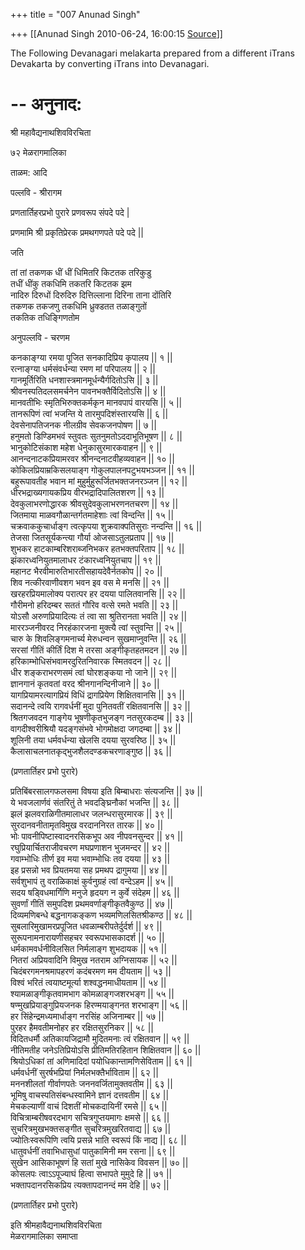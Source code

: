 +++
title = "007 Anunad Singh"

+++
[[Anunad Singh	2010-06-24, 16:00:15 [Source](https://groups.google.com/g/samskrita/c/6fifjYetGLI)]]



The Following Devanagari melakarta prepared from a different  iTrans Devakarta by converting iTrans into Devanagari.  
  
-- अनुनाद:  
=======================  
  
श्री महावैद्यनाथशिवविरचिता  
  
७२ मेळरागमालिका  
  
ताळम: आदि  
  
  
पल्लवि - श्रीरागम  
  
  
प्रणतार्तिहरप्रभो पुरारे प्रणवरूप संपदे पदे \|

  
प्रणमामि श्री प्रकृतिप्रेरक प्रमथगणपते पदे पदे \|\|  
  

जति  
  
  
तां तां तकणक धीं धीं धिमितरि किटतक तरिकुडु  
तधीं धींकु तकधिमि तकतरि किटतक झम  
नादिरु दिरुधों दिरुदिरु दित्तिल्लाना दिरिना ताना दोंतिरि  
तकणक तकजणु तकधिमि ध्रुक्डतत तळाङ्गुतों  
तकतिक तधिङ्गिणतोम  
  
अनुपल्लवि - चरणम  
  
  
कनकाङ्ग्या रमया पूजित सनकादिप्रिय कृपालय \|\| १ \|\|  
रत्नाङ्ग्या धर्मसंवर्धन्या रमण मां परिपालय \|\| २ \|\|  
गानमूर्तिरिति धनशास्त्रमानमूर्धन्यैर्गदितोऽसि \|\| ३ \|\|  
श्रीवनस्पतिदलसमर्चनेन पावनभक्तैर्विदितोऽसि \|\| ४ \|\|  
मानवतीभिः स्मृतिभिरुक्तकर्मकृन मानवपापं वारयसि \|\| ५ \|\|  
तानरूपिणं त्वां भजन्ति ये तारमुपदिशंस्तारयसि \|\| ६ \|\|  
देवसेनापतिजनक नीलग्रीव सेवकजनपोषण \|\| ७ \|\|  
हनुमतो डिण्डिमभवं स्तुवतः सुतनुमतोऽददाभूतिभूषण \|\| ८ \|\|  
भानुकोटिसंकाश महेश धेनुकासुरमारकवाहन \|\| ९ \|\|  
आनन्दनाटकप्रियामरवर श्रीनन्दनाटवीहव्यवाहन \|\| १० \|\|  
कोकिलप्रियाम्रकिसलयाङ्ग गोकुलपालनपटुभयभञ्जन \|\| ११ \|\|  
बहुरूपावतीह भवान मां मुहुर्मुहुरूर्जितभक्तजनरञ्जन \|\| १२ \|\|  
धीरभद्राख्यगायकप्रिय वीरभद्रादिपालितशरण \|\| १३ \|\|  
देवकुलाभरणोद्धारक श्रीवसुदेवकुलाभरणनतचरण \|\| १४ \|\|  
जितमाया माळवगौळान्तर्गतमाहेशाः त्वां विन्दन्ति \|\| १५ \|\|  
चक्रवाककुचार्धाङ्ग त्वत्कृपया शुक्रवाक्पतिसुराः नन्दन्ति \|\| १६ \|\|  
तेजसा जितसूर्यकन्त्या गौर्या ओजसाऽतुलप्रताप \|\| १७ \|\|  
शुभकर हाटकाम्बरिशराब्जनिभकर हतभक्तपरिताप \|\| १८ \|\|  
झंकारध्वनियुतमालाधर टंकारध्वनियुतचाप \|\| १९ \|\|  
महानट भैरवीमारुतिभारतीसहायदेवैर्नतकोप \|\| २० \|\|  
शिव नत्कीरवाणीवशग भवन इव वस मे मनसि \|\| २१ \|\|  
खरहरप्रियमालोक्य परात्पर हर दयया पालितवानसि \|\| २२ \|\|  
गौरीमनो हरिदम्बर सततं गौरिव वत्से रमते भवति \|\| २३ \|\|  
योऽसौ अरुणप्रियादित्यः तं त्वा सा श्रुतिरानता भवति \|\| २४ \|\|  
माररञ्जनीवरद निरहंकारजना मुक्त्यै त्वां स्तुवन्ति \|\| २५ \|\|  
चारु के शिवलिङ्गमनार्च्य मेरुधन्वन सुखमाप्नुवन्ति \|\| २६ \|\|  
सरसां गीतिं कीर्तिं दिश मे तरसा अङ्गीकृतहतमदन \|\| २७ \|\|  
हरिकाम्भोधिसंभवामरदुरितनिवारक स्मितवदन \|\| २८ \|\|  
धीर शङ्कराभरणसमं त्वां घोरशङ्कया नो जाने \|\| २९ \|\|  
ज्ञानगानं कृतवतां वरद श्रीनगानन्दिनीजाने \|\| ३० \|\|  
यागप्रियामरत्यागप्रियं विधिं द्रागप्रियेण शिक्षितवानसि \|\| ३१ \|\|  
सदानन्दे त्वयि रागवर्धनीं मुदा पुनितवतीं रक्षितवानसि \|\| ३२ \|\|  
श्रितगजवदन गाङ्गेय भूषणीकृतभुजङ्ग नतसुरकदम्ब \|\| ३३ \|\|  
वागदीश्वरीश्रियौ यदङ्गसंभवे भोगमोक्षदा जगदम्बा \|\| ३४ \|\|  
शूलिनी तया धर्मवर्धन्या खेलसि दयया सुरवरिष्ठ \|\| ३५ \|\|  
कैलासाचलनातकृद्भुजशैलदण्डकचरणाङ्गुष्ठ \|\| ३६ \|\|

  
  
(प्रणतार्तिहर प्रभो पुरारे)  
  
  

प्रतिबिंबरसालगफलसमा विषया इति बिम्बाधराः संत्यजन्ति \|\| ३७ \|\|  
ये भवजलार्णवं संतरितुं ते भवदङ्घ्रिनौकां भजन्ति \|\| ३८ \|\|  
झलं झलवराळिगीतमालाधर जलन्धरासुरमारक \|\| ३९ \|\|  
सुरदानवनीतामृतविमुख वरदाननिरत तारक \|\| ४० \|\|  
भोः पावनीपिष्टास्वादनरसिकभूप अव नीपवनसुन्दर \|\| ४१ \|\|  
रघुप्रियार्चितराजीवचरण मघप्रणाशन भुजमन्दर \|\| ४२ \|\|  
गवाम्भोधिः तीर्ण इव मया भवाम्भोधिः तव दयया \|\| ४३ \|\|  
इह प्रसन्नो भव प्रियतमया सह प्रमथप द्रागुमया \|\| ४४ \|\|  
सर्वशुभापं तु वराळिकाक्षं कुर्वनुग्रहं त्वां वन्देऽहम \|\| ४५ \|\|  
सदय षड्विधमार्गिणि मनुजे हृदयग न कुर्वे संदेहम \|\| ४६ \|\|  
सुवर्णां गीतिं समुपदिश प्रथमवर्णाङ्गीकृतवैकुण्ठ \|\| ४७ \|\|  
दिव्यमणिबन्धे बद्धनागकङ्कण भव्यमणिलसितश्रीकण्ठ \|\| ४८ \|\|  
सुबलारिमुखामरप्रपूजित धवळाम्बरीपतेर्दुर्दर्श \|\| ४९ \|\|  
सुरूपनामनारायणीसहचर स्वरूपभासकादर्श \|\| ५० \|\|  
धर्मकामवर्धनीविलसित निर्मलाङ्ग शुभदायक \|\| ५१ \|\|  
नितरां अप्रियवादिनि विमुख नतराम अग्निसायक \|\| ५२ \|\|  
चिदंबरगमनश्रमापहरणं कदंबरमण मम दीयताम \|\| ५३ \|\|  
विश्वं भरितं त्वयाष्टमूर्त्या शश्वद्धनमाधीयताम \|\| ५४ \|\|  
श्यामळाङ्गीकृतवामभाग कोमळाङ्गजशरभङ्ग \|\| ५५ \|\|  
षण्मुखप्रियाङ्गुप्रियजनक हिरण्मयाङ्गनत शरभाङ्ग \|\| ५६ \|\|  
हर सिंहेन्द्रमध्यमार्धाङ्ग नरसिंह अजिनाम्बर \|\| ५७ \|\|  
पुरहर हैमवतीमनोहर हर रक्षितसुरनिकर \|\| ५८ \|\|  
विदितधर्मौ अतिकायजिद्रामौ मुदितमनाः त्वं रक्षितवान \|\| ५९ \|\|  
नीतिमतीह जनेऽतिप्रियोऽसि प्रीतिमतिरहितान शिक्षितवान \|\| ६० \|\|  
श्रियोऽधिकां तां अणिमादिदां पयोधिकान्तामणिसेविताम \|\| ६१ \|\|  
धर्मवर्धनीं सुरर्षभप्रियां निर्मलभक्तैर्भाविताम \|\| ६२ \|\|  
मननशीलतां गीर्वाणपतेः जननवर्जितामुक्तवतीम \|\| ६३ \|\|  
भूमिषु वाचस्पतिसंबन्धस्वामिने ज्ञानं दत्तवतीम \|\| ६४ \|\|  
मेचकल्याणीं वाचं दिशतीं मोचकदायिनीं रमसे \|\| ६५ \|\|  
विचित्राम्बरीषवरदभाग सचित्रगुप्तयमागः क्षमसे \|\| ६६ \|\|  
सुचरित्रमुखभक्तसङ्गीत सुचरित्रमुखरितवाद्य \|\| ६७ \|\|  
ज्योतिःस्वरूपिणि त्वयि प्रसन्ने भाति स्वरूपं किं नाद्य \|\| ६८ \|\|  
धातुवर्धनीं तवाभिधासुधां पातुकामिनी मम रसना \|\| ६९ \|\|  
सुखेन आसिकाभूषणं हि सतां मुखे नासिकेव विवसन \|\| ७० \|\|  
कोसलपः त्वाऽऽपूज्याघं हित्वा सभापते मुमुदे हि \|\| ७१ \|\|  
भक्तापदानरसिकप्रिय त्यक्तापदानन्दं मम देहि \|\| ७२ \|\|

  
  
(प्रणतार्तिहर प्रभो पुरारे)  
  

इति श्रीमहावैद्यनाथशिवविरचिता  
मेळरागमालिका समाप्ता

